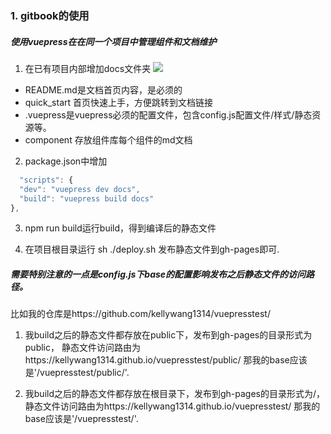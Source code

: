 ### 1. gitbook的使用

##### 使用vuepress在在同一个项目中管理组件和文档维护

1. 在已有项目内部增加docs文件夹
![](./images/docs.jpeg)
- README.md是文档首页内容，是必须的
- quick_start 首页快速上手，方便跳转到文档链接
- .vuepress是vuepress必须的配置文件，包含config.js配置文件/样式/静态资源等。
- component 存放组件库每个组件的md文档


2. package.json中增加
  ```javascript
    "scripts": {
    "dev": "vuepress dev docs",
    "build": "vuepress build docs"
  },
  ```

3. npm run build运行build，得到编译后的静态文件

4. 在项目根目录运行 sh ./deploy.sh 发布静态文件到gh-pages即可.

##### 需要特别注意的一点是config.js下base的配置影响发布之后静态文件的访问路径。
比如我的仓库是https://github.com/kellywang1314/vuepresstest/

1. 我build之后的静态文件都存放在public下，发布到gh-pages的目录形式为public，
   静态文件访问路由为https://kellywang1314.github.io/vuepresstest/public/
   那我的base应该是'/vuepresstest/public/'.

2. 我build之后的静态文件都存放在根目录下，发布到gh-pages的目录形式为/，
   静态文件访问路由为https://kellywang1314.github.io/vuepresstest/
   那我的base应该是'/vuepresstest/'.












